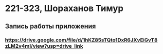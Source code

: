 # 221-323, Шораханов Тимур 
## Запись работы приложения
### https://drive.google.com/file/d/1hKZ85sTQto1DxR6JXvEiGvT8zLM2v4mI/view?usp=drive_link
